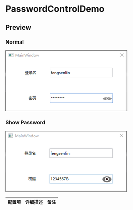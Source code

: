 # PasswordControlDemo

## Preview

### Normal
![screenshot](https://github.com/fengsenlin5293/PasswordControlDemo/blob/master/screenshot_normal.png)

### Show Password
![screenshot](https://github.com/fengsenlin5293/PasswordControlDemo/blob/master/screenshot_showpassword.png)

配置项 | 详细描述 | 备注
--|--|--
